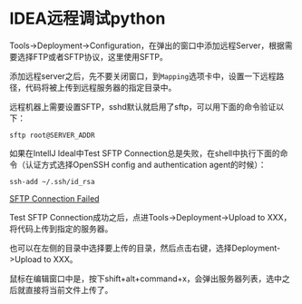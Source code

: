 # IDEA远程调试python

Tools->Deployment->Configuration，在弹出的窗口中添加远程Server，根据需要选择FTP或者SFTP协议，这里使用SFTP。

添加远程server之后，先不要关闭窗口，到`Mapping`选项卡中，设置一下远程路径，代码将被上传到远程服务器的指定目录中。

远程机器上需要设置SFTP，sshd默认就启用了sftp，可以用下面的命令验证以下：

	sftp root@SERVER_ADDR

如果在IntellJ Ideal中Test SFTP Connection总是失败，在shell中执行下面的命令（认证方式选择OpenSSH config and authentication agent的时候）：

	ssh-add ~/.ssh/id_rsa

[SFTP Connection Failed](https://intellij-support.jetbrains.com/hc/en-us/community/posts/115000808830-SFTP-Connection-Failed)

Test SFTP Connection成功之后，点进Tools->Deployment->Upload to XXX，将代码上传到指定的服务器。

也可以在左侧的目录中选择要上传的目录，然后点击右键，选择Deployment->Upload to XXX。

鼠标在编辑窗口中是，按下shift+alt+command+x，会弹出服务器列表，选中之后就直接将当前文件上传了。



[1]: https://blog.csdn.net/u013982921/article/details/80904005 "IntelliJ IDEA远程调试python"
[2]: https://www.howtoforge.com/tutorial/how-to-setup-an-sftp-server-on-centos/ "How to setup an SFTP server on CentOS"

